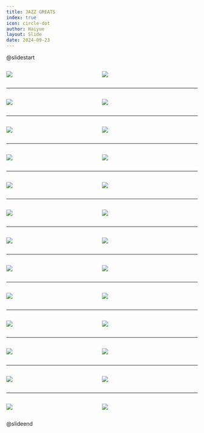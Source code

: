 ```yaml
---
title: JAZZ GREATS
index: true
icon: circle-dot
author: Haiyue
layout: Slide
date: 2024-09-23
---
```

 
@slidestart

<div style="display:flex">
<div style="flex:1">

![](https://raw.githubusercontent.com/yclord/reading/refs/heads/master/english/Level-V/JAZZ%20GREATS/001.webp)
</div>
<div style="flex:1">

![](https://raw.githubusercontent.com/yclord/reading/refs/heads/master/english/Level-V/JAZZ%20GREATS/002.webp)
</div>
</div>

---

<div style="display:flex">
<div style="flex:1">

![](https://raw.githubusercontent.com/yclord/reading/refs/heads/master/english/Level-V/JAZZ%20GREATS/003.webp)
</div>
<div style="flex:1">

![](https://raw.githubusercontent.com/yclord/reading/refs/heads/master/english/Level-V/JAZZ%20GREATS/004.webp)
</div>
</div>

---

<div style="display:flex">
<div style="flex:1">

![](https://raw.githubusercontent.com/yclord/reading/refs/heads/master/english/Level-V/JAZZ%20GREATS/005.webp)
</div>
<div style="flex:1">

![](https://raw.githubusercontent.com/yclord/reading/refs/heads/master/english/Level-V/JAZZ%20GREATS/006.webp)
</div>
</div>

---

<div style="display:flex">
<div style="flex:1">

![](https://raw.githubusercontent.com/yclord/reading/refs/heads/master/english/Level-V/JAZZ%20GREATS/007.webp)
</div>
<div style="flex:1">

![](https://raw.githubusercontent.com/yclord/reading/refs/heads/master/english/Level-V/JAZZ%20GREATS/008.webp)
</div>
</div>

---

<div style="display:flex">
<div style="flex:1">

![](https://raw.githubusercontent.com/yclord/reading/refs/heads/master/english/Level-V/JAZZ%20GREATS/009.webp)
</div>
<div style="flex:1">

![](https://raw.githubusercontent.com/yclord/reading/refs/heads/master/english/Level-V/JAZZ%20GREATS/010.webp)
</div>
</div>

---

<div style="display:flex">
<div style="flex:1">

![](https://raw.githubusercontent.com/yclord/reading/refs/heads/master/english/Level-V/JAZZ%20GREATS/011.webp)
</div>
<div style="flex:1">

![](https://raw.githubusercontent.com/yclord/reading/refs/heads/master/english/Level-V/JAZZ%20GREATS/012.webp)
</div>
</div>

---

<div style="display:flex">
<div style="flex:1">

![](https://raw.githubusercontent.com/yclord/reading/refs/heads/master/english/Level-V/JAZZ%20GREATS/013.webp)
</div>
<div style="flex:1">

![](https://raw.githubusercontent.com/yclord/reading/refs/heads/master/english/Level-V/JAZZ%20GREATS/014.webp)
</div>
</div>

---

<div style="display:flex">
<div style="flex:1">

![](https://raw.githubusercontent.com/yclord/reading/refs/heads/master/english/Level-V/JAZZ%20GREATS/015.webp)
</div>
<div style="flex:1">

![](https://raw.githubusercontent.com/yclord/reading/refs/heads/master/english/Level-V/JAZZ%20GREATS/016.webp)
</div>
</div>

---

<div style="display:flex">
<div style="flex:1">

![](https://raw.githubusercontent.com/yclord/reading/refs/heads/master/english/Level-V/JAZZ%20GREATS/017.webp)
</div>
<div style="flex:1">

![](https://raw.githubusercontent.com/yclord/reading/refs/heads/master/english/Level-V/JAZZ%20GREATS/018.webp)
</div>
</div>

---

<div style="display:flex">
<div style="flex:1">

![](https://raw.githubusercontent.com/yclord/reading/refs/heads/master/english/Level-V/JAZZ%20GREATS/019.webp)
</div>
<div style="flex:1">

![](https://raw.githubusercontent.com/yclord/reading/refs/heads/master/english/Level-V/JAZZ%20GREATS/020.webp)
</div>
</div>

---

<div style="display:flex">
<div style="flex:1">

![](https://raw.githubusercontent.com/yclord/reading/refs/heads/master/english/Level-V/JAZZ%20GREATS/021.webp)
</div>
<div style="flex:1">

![](https://raw.githubusercontent.com/yclord/reading/refs/heads/master/english/Level-V/JAZZ%20GREATS/022.webp)
</div>
</div>

---

<div style="display:flex">
<div style="flex:1">

![](https://raw.githubusercontent.com/yclord/reading/refs/heads/master/english/Level-V/JAZZ%20GREATS/023.webp)
</div>
<div style="flex:1">

![](https://raw.githubusercontent.com/yclord/reading/refs/heads/master/english/Level-V/JAZZ%20GREATS/024.webp)
</div>
</div>

---

<div style="display:flex">
<div style="flex:1">

![](https://raw.githubusercontent.com/yclord/reading/refs/heads/master/english/Level-V/JAZZ%20GREATS/025.webp)
</div>
<div style="flex:1">

![](https://raw.githubusercontent.com/yclord/reading/refs/heads/master/english/Level-V/JAZZ%20GREATS/026.webp)
</div>
</div>

@slideend